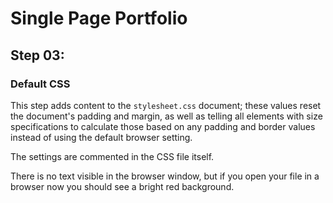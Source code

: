 # Single Page Portfolio

## Step 03: 

### Default CSS

This step adds content to the `stylesheet.css` document; these values
reset the document's padding and margin, as well as telling all elements
with size specifications to calculate those based on any padding and
border values instead of using the default browser setting.

The settings are commented in the CSS file itself.

There is no text visible in the browser window, but if you open your file
in a browser now you should see a bright red background.

